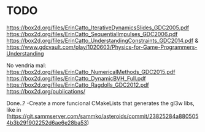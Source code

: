 # TODO
https://box2d.org/files/ErinCatto_IterativeDynamicsSlides_GDC2005.pdf
https://box2d.org/files/ErinCatto_SequentialImpulses_GDC2006.pdf
https://box2d.org/files/ErinCatto_UnderstandingConstraints_GDC2014.pdf & https://www.gdcvault.com/play/1020603/Physics-for-Game-Programmers-Understanding

No vendria mal:
https://box2d.org/files/ErinCatto_NumericalMethods_GDC2015.pdf
https://box2d.org/files/ErinCatto_DynamicBVH_Full.pdf
https://box2d.org/files/ErinCatto_Ragdolls_GDC2012.pdf
https://box2d.org/publications/

Done..?
-Create a more funcional CMakeLists that generates the gl3w libs, like in (https://git.sammserver.com/sammko/asteroids/commit/23825284a8805054b3b291902252d6ae6e28ba53)
